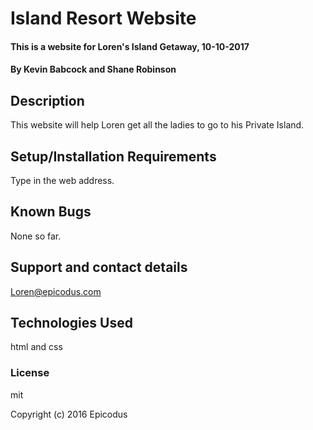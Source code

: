 # Island Resort Website

#### This is a website for Loren's Island Getaway, 10-10-2017

#### By Kevin Babcock and Shane Robinson

## Description

This website will help Loren get all the ladies to go to his Private Island.

## Setup/Installation Requirements

Type in the web address.

## Known Bugs

None so far.

## Support and contact details

Loren@epicodus.com

## Technologies Used

html and css

### License

mit

Copyright (c) 2016 Epicodus
